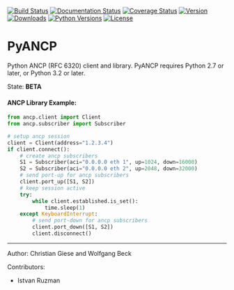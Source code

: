 [![Build Status](https://travis-ci.org/GIC-de/PyANCP.svg?branch=master)](https://travis-ci.org/GIC-de/PyANCP)
[![Documentation Status](https://readthedocs.org/projects/pyancp/badge/?version=latest)](http://pyancp.readthedocs.io/en/latest/?badge=latest)
[![Coverage Status](https://coveralls.io/repos/github/GIC-de/PyANCP/badge.svg?branch=master)](https://coveralls.io/github/GIC-de/PyANCP?branch=master)
[![Version](https://img.shields.io/pypi/v/PyANCP.svg)](https://pypi.python.org/pypi/PyANCP)
[![Downloads](https://img.shields.io/pypi/dm/PyANCP.svg)](https://pypi.python.org/pypi/PyANCP)
[![Python Versions](https://pypip.in/pyversions/PyANCP/badge.svg)](https://pypi.python.org/pypi/PyANCP)
[![License](https://img.shields.io/pypi/l/PyANCP.svg)](https://pypi.python.org/pypi/PyANCP)


# PyANCP

Python ANCP (RFC 6320) client and library.
PyANCP requires Python 2.7 or later, or Python 3.2 or later.

State: __BETA__

#### ANCP Library Example:

```python
from ancp.client import Client
from ancp.subscriber import Subscriber

# setup ancp session
client = Client(address="1.2.3.4")
if client.connect():
    # create ancp subscribers
    S1 = Subscriber(aci="0.0.0.0 eth 1", up=1024, down=16000)
    S2 = Subscriber(aci="0.0.0.0 eth 2", up=2048, down=32000)
    # send port-up for ancp subscribers
    client.port_up([S1, S2])
    # keep session active
    try:
        while client.established.is_set():
            time.sleep(1)
    except KeyboardInterrupt:
        # send port-down for ancp subscribers
        client.port_down([S1, S2])
        client.disconnect()
```

***

Author: Christian Giese and Wolfgang Beck

Contributors:
- Istvan Ruzman
